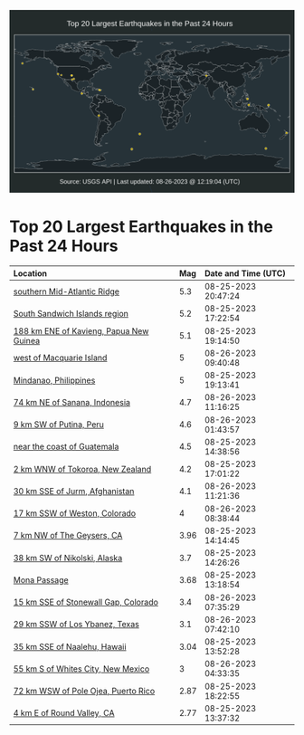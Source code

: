 ![Map](./map.png)

# Top 20 Largest Earthquakes in the Past 24 Hours

| Location | Mag | Date and Time (UTC) |
|:---|:---|:---|
| [southern Mid-Atlantic Ridge](https://earthquake.usgs.gov/earthquakes/eventpage/us7000kr1s) | 5.3 | 08-25-2023 20:47:24 |
| [South Sandwich Islands region](https://earthquake.usgs.gov/earthquakes/eventpage/us7000kr06) | 5.2 | 08-25-2023 17:22:54 |
| [188 km ENE of Kavieng, Papua New Guinea](https://earthquake.usgs.gov/earthquakes/eventpage/us7000kr0x) | 5.1 | 08-25-2023 19:14:50 |
| [west of Macquarie Island](https://earthquake.usgs.gov/earthquakes/eventpage/us7000kr5r) | 5 | 08-26-2023 09:40:48 |
| [Mindanao, Philippines](https://earthquake.usgs.gov/earthquakes/eventpage/us7000kr0t) | 5 | 08-25-2023 19:13:41 |
| [74 km NE of Sanana, Indonesia](https://earthquake.usgs.gov/earthquakes/eventpage/us7000kr5y) | 4.7 | 08-26-2023 11:16:25 |
| [9 km SW of Putina, Peru](https://earthquake.usgs.gov/earthquakes/eventpage/us7000kr3x) | 4.6 | 08-26-2023 01:43:57 |
| [near the coast of Guatemala](https://earthquake.usgs.gov/earthquakes/eventpage/us7000kqz8) | 4.5 | 08-25-2023 14:38:56 |
| [2 km WNW of Tokoroa, New Zealand](https://earthquake.usgs.gov/earthquakes/eventpage/us7000kr02) | 4.2 | 08-25-2023 17:01:22 |
| [30 km SSE of Jurm, Afghanistan](https://earthquake.usgs.gov/earthquakes/eventpage/us7000kr5z) | 4.1 | 08-26-2023 11:21:36 |
| [17 km SSW of Weston, Colorado](https://earthquake.usgs.gov/earthquakes/eventpage/us7000kr5e) | 4 | 08-26-2023 08:38:44 |
| [7 km NW of The Geysers, CA](https://earthquake.usgs.gov/earthquakes/eventpage/nc73928421) | 3.96 | 08-25-2023 14:14:45 |
| [38 km SW of Nikolski, Alaska](https://earthquake.usgs.gov/earthquakes/eventpage/us7000kr0e) | 3.7 | 08-25-2023 14:26:26 |
| [Mona Passage](https://earthquake.usgs.gov/earthquakes/eventpage/pr2023237000) | 3.68 | 08-25-2023 13:18:54 |
| [15 km SSE of Stonewall Gap, Colorado](https://earthquake.usgs.gov/earthquakes/eventpage/us7000kr51) | 3.4 | 08-26-2023 07:35:29 |
| [29 km SSW of Los Ybanez, Texas](https://earthquake.usgs.gov/earthquakes/eventpage/tx2023qrpk) | 3.1 | 08-26-2023 07:42:10 |
| [35 km SSE of Naalehu, Hawaii](https://earthquake.usgs.gov/earthquakes/eventpage/hv73543987) | 3.04 | 08-25-2023 13:52:28 |
| [55 km S of Whites City, New Mexico](https://earthquake.usgs.gov/earthquakes/eventpage/tx2023qrjg) | 3 | 08-26-2023 04:33:35 |
| [72 km WSW of Pole Ojea, Puerto Rico](https://earthquake.usgs.gov/earthquakes/eventpage/pr71422143) | 2.87 | 08-25-2023 18:22:55 |
| [4 km E of Round Valley, CA](https://earthquake.usgs.gov/earthquakes/eventpage/nc73928376) | 2.77 | 08-25-2023 13:37:32 |
